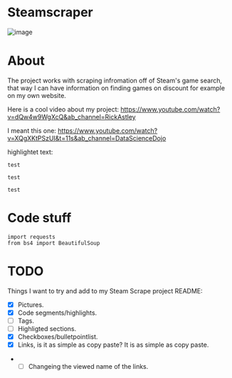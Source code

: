 # Steamscraper

![image](https://github.com/Wilisimple4u/SteamScrape/assets/112163287/5c06ab44-ddbf-44b8-94c6-5c757baada0f)

#

# About

The project works with scraping infromation off of Steam's game search, that way I can have information on finding games on discount for example on my own website.  

Here is a cool video about my project: https://www.youtube.com/watch?v=dQw4w9WgXcQ&ab_channel=RickAstley

I meant this one: https://www.youtube.com/watch?v=XQgXKtPSzUI&t=11s&ab_channel=DataScienceDojo


highlightet text:

```
test
```

`test`

``test``

#

# Code stuff
```
import requests
from bs4 import BeautifulSoup
```

#

# TODO

Things I want to try and add to my Steam Scrape project README:
- [x] Pictures.
- [x] Code segments/highlights.
- [ ] Tags.
- [ ] Highligted sections.
- [x] Checkboxes/bulletpointlist.
- [x] Links, is it as simple as copy paste? It is as simple as copy paste.
- - [ ] Changeing the viewed name of the links.
